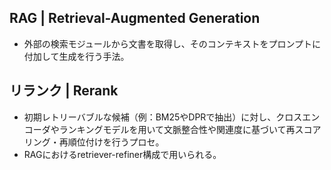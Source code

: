 <!-- 記事URL:https://github.com/takata150802/tech_glossary/blob/main/output/ai/llm-rag.md# -->

## RAG | Retrieval-Augmented Generation
- 外部の検索モジュールから文書を取得し、そのコンテキストをプロンプトに付加して生成を行う手法。

## リランク | Rerank
- 初期レトリーバブルな候補（例：BM25やDPRで抽出）に対し、クロスエンコーダやランキングモデルを用いて文脈整合性や関連度に基づいて再スコアリング・再順位付けを行うプロセ。
- RAGにおけるretriever-refiner構成で用いられる。

